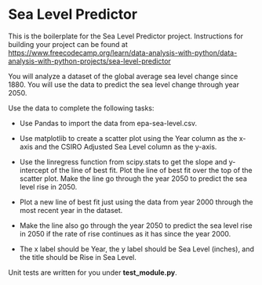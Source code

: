 # Sea Level Predictor

This is the boilerplate for the Sea Level Predictor project. Instructions for building your project can be found at https://www.freecodecamp.org/learn/data-analysis-with-python/data-analysis-with-python-projects/sea-level-predictor

You will analyze a dataset of the global average sea level change since 1880. You will use the data to predict the sea level change through year 2050.

Use the data to complete the following tasks:

* Use Pandas to import the data from epa-sea-level.csv.

* Use matplotlib to create a scatter plot using the Year column as the x-axis and the CSIRO Adjusted Sea Level column as the y-axis.

* Use the linregress function from scipy.stats to get the slope and y-intercept of the line of best fit. Plot the line of best fit over the top of the scatter plot. Make the line go through the year 2050 to predict the sea level rise in 2050.  

* Plot a new line of best fit just using the data from year 2000 through the most recent year in the dataset. 

* Make the line also go through the year 2050 to predict the sea level rise in 2050 if the rate of rise continues as it has since the year 2000.

* The x label should be Year, the y label should be Sea Level (inches), and the title should be Rise in Sea Level.

Unit tests are written for you under **test_module.py**.




